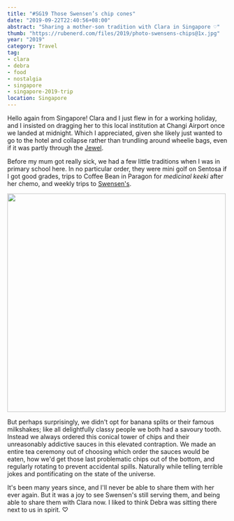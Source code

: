 ```yaml
---
title: "#SG19 Those Swensen’s chip cones"
date: "2019-09-22T22:40:56+08:00"
abstract: "Sharing a mother-son tradition with Clara in Singapore ♡"
thumb: "https://rubenerd.com/files/2019/photo-swensens-chips@1x.jpg"
year: "2019"
category: Travel
tag:
- clara
- debra
- food
- nostalgia
- singapore
- singapore-2019-trip
location: Singapore
---
```

Hello again from Singapore! Clara and I just flew in for a working holiday, and I insisted on dragging her to this local institution at Changi Airport once we landed at midnight. Which I appreciated, given she likely just wanted to go to the hotel and collapse rather than trundling around wheelie bags, even if it was partly through the [Jewel](https://www.instagram.com/p/B2tTBmNA2hu/).

Before my mum got really sick, we had a few little traditions when I was in primary school here. In no particular order, they were mini golf on Sentosa if I got good grades, trips to Coffee Bean in Paragon for *medicinal keeki* after her chemo, and weekly trips to [Swensen's](https://www.swensens.com.sg/).

<p><img src="https://rubenerd.com/files/2019/photo-swensens-chips@1x.jpg" srcset="https://rubenerd.com/files/2019/photo-swensens-chips@1x.jpg 1x, https://rubenerd.com/files/2019/photo-swensens-chips@2x.jpg 2x" alt="" style="width:500px" /></p>

But perhaps surprisingly, we didn't opt for banana splits or their famous milkshakes; like all delightfully classy people we both had a savoury tooth.  Instead we always ordered this conical tower of chips and their unreasonably addictive sauces in this elevated contraption. We made an entire tea ceremony out of choosing which order the sauces would be eaten, how we'd get those last problematic chips out of the bottom, and regularly rotating to prevent accidental spills. Naturally while telling terrible jokes and pontificating on the state of the universe.

It's been many years since, and I'll never be able to share them with her ever again. But it was a joy to see Swensen's still serving them, and being able to share them with Clara now. I liked to think Debra was sitting there next to us in spirit. ♡

